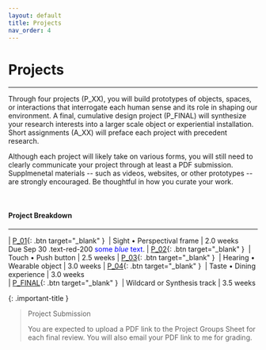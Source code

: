 ```yaml
---
layout: default
title: Projects
nav_order: 4
---
```


# Projects

---

Through four projects (P_XX), you will build prototypes of objects, spaces, or interactions that interrogate each human sense and its role in shaping our environment. A final, cumulative design project (P_FINAL) will synthesize your research interests into a larger scale object or experiential installation. Short assignments (A_XX) will preface each project with precedent research.

Although each project will likely take on various forms, you will still need to clearly communicate your project through at least a PDF submission. Supplmenetal materials -- such as videos, websites, or other prototypes -- are strongly encouraged. Be thoughtful in how you curate your work.

<br>

#### Project Breakdown

---

| <span class="fs-3">[P_01](https://docs.google.com/document/d/1ADfq7E-jQly_Z0FN6kOgEd0PporadFMn9o6lpuEEB_c/edit?usp=sharing){: .btn target="_blank" }</span>&nbsp;          | Sight • Perspectival frame      | 2.0 weeks <br> Due Sep 30 .text-red-200 <span style="color:blue">some *blue* text</span>.
| <span class="fs-3">[P_02](https://docs.google.com/document/d/1kj1JbKdhNyWyfmPV-c_RCTf5qgVhrMwm00s02kmC3Xw/edit?usp=sharing){: .btn target="_blank" }</span>&nbsp;          | Touch • Push button             | 2.5 weeks
| <span class="fs-3">[P_03](https://docs.google.com/document/d/1ZK4TVnBtss6j6fXJtB2cBmbKl-eN6PVYUsRk5hpuCjA/edit?usp=sharing){: .btn target="_blank" }</span>&nbsp;          | Hearing • Wearable object       | 3.0 weeks
| <span class="fs-3">[P_04](https://docs.google.com/document/d/1XhZ9f864o4MIy2OmHwTNPr8W0oUvMU24D8d_ZjG9Ufc/edit?usp=sharing){: .btn target="_blank" }</span>&nbsp;          | Taste • Dining experience       | 3.0 weeks      
| <span class="fs-3">[P_FINAL](https://docs.google.com/document/d/1FppNZQ6tqVOpfEbGVWU4NNEBo_60z8QhVUuqmAYYQuk/edit?usp=sharing){: .btn target="_blank" }</span>&nbsp;       | Wildcard or Synthesis track     | 3.5 weeks     

{: .important-title }
> Project Submission
>
> You are expected to upload a PDF link to the Project Groups Sheet for each final review. You will also email your PDF link to me for grading.
